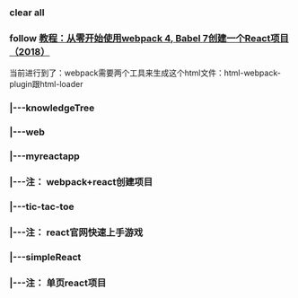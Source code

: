 ### clear all
### follow [教程：从零开始使用webpack 4, Babel 7创建一个React项目（2018）](https://zhuanlan.zhihu.com/p/47704649)
当前进行到了：webpack需要两个工具来生成这个html文件：html-webpack-plugin跟html-loader

### |---knowledgeTree
### |---web
###      |---myreactapp
###              |---注： webpack+react创建项目
###      |---tic-tac-toe
###              |---注： react官网快速上手游戏
###      |---simpleReact 
###              |---注： 单页react项目